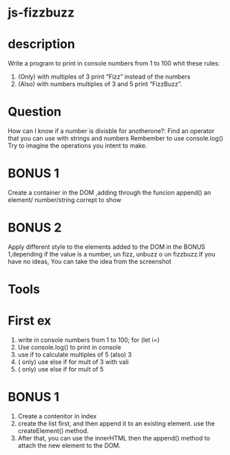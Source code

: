 # js-fizzbuzz

# description

Write a program to print in console numbers from 1 to 100 whit these rules:

1.  (Only) with multiples of 3 print “Fizz” instead of the numbers
2.  (Also) with numbers multiples of 3 and 5 print “FizzBuzz”.

# Question

How can I know if a number is divisble for anotherone?:
Find an operator that you can use with strings and numbers
Rembember to use console.log()
Try to imagine the operations you intent to make.

# BONUS 1

Create a container in the DOM ,adding through the funcion append() an element/ number/string corrept to show

# BONUS 2

Apply different style to the elements added to the DOM in the BONUS 1,depending if the value is a number, un fizz, unbuzz o un fizzbuzz.If you have no ideas, You can take the idea from the screenshot

# Tools

# First ex

1. write in console numbers from 1 to 100; for (let i=)
2. Use console.log() to print in console
3. use if to calculate multiples of 5 (also) 3
4. ( only) use else if for mult of 3 with vali
5. ( only) use else if for mult of 5

# BONUS 1

1. Create a contenitor in index
2. create the list first, and then append it to an existing element. use the createElement() method.
3. After that, you can use the innerHTML
   then the append() method to attach the new element to the DOM.
